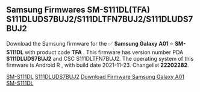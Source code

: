 <h2>Samsung Firmwares SM-S111DL(TFA) S111DLUDS7BUJ2/S111DLTFN7BUJ2/S111DLUDS7BUJ2</h2>
Download the Samsung firmware for the ✅ <strong>Samsung Galaxy A01 </strong> ⭐ <strong>SM-S111DL</strong> with product code <strong>TFA</strong> . This firmware has version number PDA <strong>S111DLUDS7BUJ2</strong> and CSC S111DLTFN7BUJ2. The operating system of this firmware is Android R , with build date 2021-11-23. Changelist <strong>22202282</strong>.


[SM-S111DL](https://samfirm.shop/samsung/model/SM-S111DL)
[S111DLUDS7BUJ2](https://samfirm.shop/samsung/pda/S111DLUDS7BUJ2)
[Download Firmware Samsung Galaxy A01 SM-S111DL](https://samfirm.shop/samsung/firmware/476700)
